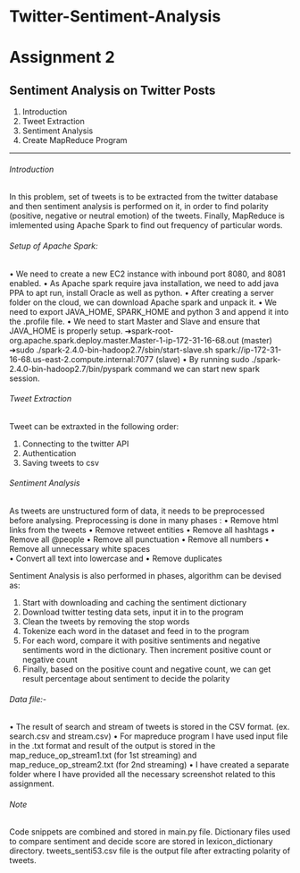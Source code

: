 # Twitter-Sentiment-Analysis
# Assignment 2

## Sentiment Analysis on Twitter Posts

1.  Introduction
2.  Tweet Extraction
3.  Sentiment Analysis
4.  Create MapReduce Program

----------

###### Introduction

In this problem, set of tweets is to be extracted from the twitter database and then sentiment analysis is performed on it, in order to find polarity (positive, negative or neutral emotion) of the tweets. Finally, MapReduce is imlemented using Apache Spark to find out frequency of particular words.

###### Setup of Apache Spark:

• We need to create a new EC2 instance with inbound port 8080, and 8081 enabled.
• As Apache spark require java installation, we need to add java PPA to apt run, install Oracle as well as python.
• After creating a server folder on the cloud, we can download Apache spark and unpack it.
• We need to export JAVA_HOME, SPARK_HOME and python 3 and append it into the .profile file.
• We need to start Master and Slave and ensure that JAVA_HOME is properly setup.
➔spark-root-org.apache.spark.deploy.master.Master-1-ip-172-31-16-68.out (master)
➔sudo ./spark-2.4.0-bin-hadoop2.7/sbin/start-slave.sh spark://ip-172-31-16-68.us-east-2.compute.internal:7077 (slave)
• By running sudo ./spark-2.4.0-bin-hadoop2.7/bin/pyspark command we can start new spark session.

###### Tweet Extraction

Tweet can be extraxted in the following order:

1.  Connecting to the twitter API
2.  Authentication
3.  Saving tweets to csv


###### Sentiment Analysis

As tweets are unstructured form of data, it needs to be preprocessed before analysing. Preprocessing is done in many phases : 
• Remove html links from the tweets 
• Remove retweet entities 
• Remove all hashtags 
• Remove all @people
• Remove all punctuation 
• Remove all numbers
• Remove all unnecessary white spaces  
• Convert all text into lowercase and 
• Remove duplicates


Sentiment Analysis is also performed in phases, algorithm can be devised as:

1.  Start with downloading and caching the sentiment dictionary
2.  Download twitter testing data sets, input it in to the program
3.  Clean the tweets by removing the stop words
4.  Tokenize each word in the dataset and feed in to the program
5.  For each word, compare it with positive sentiments and negative sentiments word in the dictionary. Then increment positive count or negative count
6.  Finally, based on the positive count and negative count, we can get result percentage about sentiment to decide the polarity

###### Data file:-
• The result of search and stream of tweets is stored in the CSV format. (ex. search.csv and stream.csv)
• For mapreduce program I have used input file in the .txt format and result of the output is stored in the map_reduce_op_stream1.txt (for 1st streaming) and map_reduce_op_stream2.txt (for 2nd streaming)
• I have created a separate folder where I have provided all the necessary screenshot related to this assignment.


###### Note

Code snippets are combined and stored in main.py file. Dictionary files used to compare sentiment and decide score are stored in lexicon_dictionary directory. tweets_senti53.csv file is the output file after extracting polarity of tweets.
